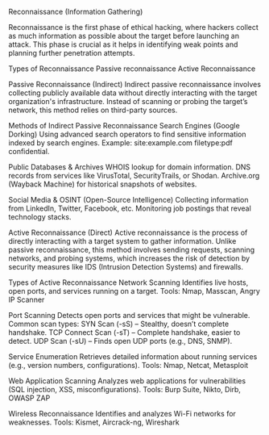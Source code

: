 Reconnaissance (Information Gathering)

Reconnaissance is the first phase of ethical hacking, where hackers collect as much information as possible about the target before launching an attack. 
This phase is crucial as it helps in identifying weak points and planning further penetration attempts.

Types of Reconnaissance
Passive reconnaissance 
Active Reconnaissance

Passive Reconnaissance (Indirect)
Indirect passive reconnaissance involves collecting publicly available data without directly interacting with the target organization's infrastructure. 
Instead of scanning or probing the target’s network, this method relies on third-party sources.

Methods of Indirect Passive Reconnaissance
Search Engines (Google Dorking)
Using advanced search operators to find sensitive information indexed by search engines.
Example: site:example.com filetype:pdf confidential.

Public Databases & Archives
WHOIS lookup for domain information.
DNS records from services like VirusTotal, SecurityTrails, or Shodan.
Archive.org (Wayback Machine) for historical snapshots of websites.

Social Media & OSINT (Open-Source Intelligence)
Collecting information from LinkedIn, Twitter, Facebook, etc.
Monitoring job postings that reveal technology stacks.

Active Reconnaissance (Direct)
Active reconnaissance is the process of directly interacting with a target system to gather information. 
Unlike passive reconnaissance, this method involves sending requests, scanning networks, and probing systems, 
which increases the risk of detection by security measures like IDS (Intrusion Detection Systems) and firewalls.

Types of Active Reconnaissance
Network Scanning
Identifies live hosts, open ports, and services running on a target.
Tools: Nmap, Masscan, Angry IP Scanner

Port Scanning
Detects open ports and services that might be vulnerable.
Common scan types:
SYN Scan (-sS) – Stealthy, doesn’t complete handshake.
TCP Connect Scan (-sT) – Complete handshake, easier to detect.
UDP Scan (-sU) – Finds open UDP ports (e.g., DNS, SNMP).

Service Enumeration
Retrieves detailed information about running services (e.g., version numbers, configurations).
Tools: Nmap, Netcat, Metasploit

Web Application Scanning
Analyzes web applications for vulnerabilities (SQL injection, XSS, misconfigurations).
Tools: Burp Suite, Nikto, Dirb, OWASP ZAP

Wireless Reconnaissance
Identifies and analyzes Wi-Fi networks for weaknesses.
Tools: Kismet, Aircrack-ng, Wireshark
